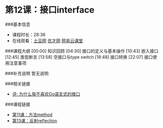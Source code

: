 第12课：接口interface
==========================

###基本信息
- 课程时长：28:36
- 在线观看：[土豆网](http://www.tudou.com/programs/view/CbLRTRA85TI/) [优才网](http://www.ucai.cn/course/chapter/69/3259/4699) [网易云课堂](http://study.163.com/course/courseLearn.htm?courseId=306002#/learn/video?lessonId=421023&courseId=306002)

###课程大纲
	[00:00] 知识回顾
	[04:30] 接口的定义与基本操作
	[10:43] 嵌入接口
	[12:45] 类型断言
	[13:58] 空接口与type switch
	[18:48] 接口转换
	[22:07] 接口使用注意事项

###补充说明
暂无说明

###相关链接
- [评: 为什么我不喜欢Go语言式的接口](http://www.ituring.com.cn/Article/37642)

###课程链接
- [第11课：方法method](lecture11.md)
- [第13课：反射reflection](lecture13.md)